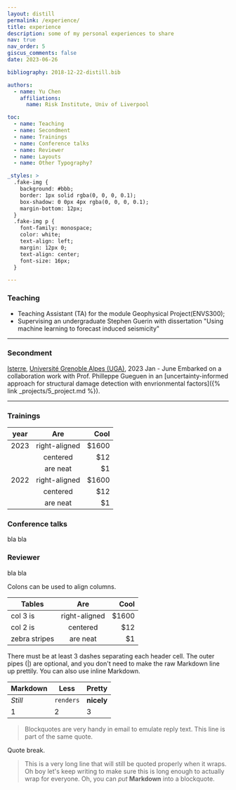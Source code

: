 ```yaml
---
layout: distill
permalink: /experience/
title: experience
description: some of my personal experiences to share
nav: true
nav_order: 5
giscus_comments: false
date: 2023-06-26

bibliography: 2018-12-22-distill.bib

authors:
  - name: Yu Chen
    affiliations:
      name: Risk Institute, Univ of Liverpool

toc:
  - name: Teaching
  - name: Secondment
  - name: Trainings 
  - name: Conference talks
  - name: Reviewer
  - name: Layouts
  - name: Other Typography?

_styles: >
  .fake-img {
    background: #bbb;
    border: 1px solid rgba(0, 0, 0, 0.1);
    box-shadow: 0 0px 4px rgba(0, 0, 0, 0.1);
    margin-bottom: 12px;
  }
  .fake-img p {
    font-family: monospace;
    color: white;
    text-align: left;
    margin: 12px 0;
    text-align: center;
    font-size: 16px;
  }

---
```


### Teaching

- Teaching Assistant (TA) for the module Geophysical Project(ENVS300);
- Supervising an undergraduate Stephen Guerin with dissertation "Using machine learning to forecast induced seismicity"

***

### Secondment

<a href="https://www.isterre.fr/">Isterre</a>, <a href="https://www.univ-grenoble-alpes.fr/">Université Grenoble Alpes (UGA)</a>, 2023 Jan - June
Embarked on a collaboration work with Prof. Philleppe Gueguen in an [uncertainty-informed approach for structural damage detection with envrionmental factors]({% link _projects/5_project.md %}).

***

### Trainings

| year          | Are           | Cool  |
| ------------- |:-------------:| -----:|
| 2023          | right-aligned | $1600 |
|               | centered      |   $12 |
|               | are neat      |    $1 |
| 2022          | right-aligned | $1600 |
|               | centered      |   $12 |
|               | are neat      |    $1 |


### Conference talks

bla bla


### Reviewer

bla bla



Colons can be used to align columns.

| Tables        | Are           | Cool  |
| ------------- |:-------------:| -----:|
| col 3 is      | right-aligned | $1600 |
| col 2 is      | centered      |   $12 |
| zebra stripes | are neat      |    $1 |

There must be at least 3 dashes separating each header cell.
The outer pipes (|) are optional, and you don't need to make the
raw Markdown line up prettily. You can also use inline Markdown.

Markdown | Less | Pretty
--- | --- | ---
*Still* | `renders` | **nicely**
1 | 2 | 3

> Blockquotes are very handy in email to emulate reply text.
> This line is part of the same quote.

Quote break.

> This is a very long line that will still be quoted properly when it wraps. Oh boy let's keep writing to make sure this is long enough to actually wrap for everyone. Oh, you can *put* **Markdown** into a blockquote.



